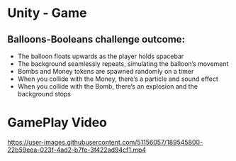 # Unity - Game

## Balloons-Booleans challenge outcome:

+ The balloon floats upwards as the player holds spacebar
+ The background seamlessly repeats, simulating the balloon’s movement
+ Bombs and Money tokens are spawned randomly on a timer
+ When you collide with the Money, there’s a particle and sound effect
+ When you collide with the Bomb, there’s an explosion and the background stops

# GamePlay Video

https://user-images.githubusercontent.com/51156057/189545800-22b59eea-023f-4ad2-b7fe-3f422ad94cf1.mp4
